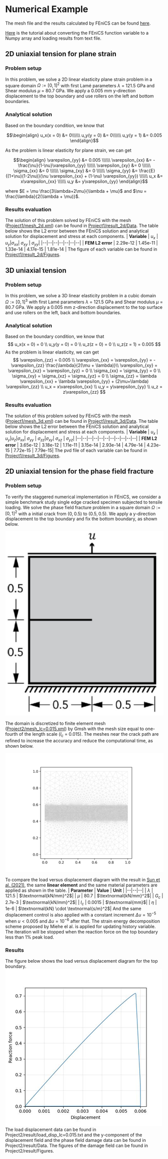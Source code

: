 # Numerical Example
The mesh file and the results calculated by FEniCS can be found [here](https://github.com/YuxiangGao0321/FEniCS_tutorial_2023/tree/main/Model_intercomparison).

[Here](https://github.com/YuxiangGao0321/FEniCS_tutorial_2023/blob/main/Tutorial/FEniCS2Numpy.md) is the tutorial about converting the FEniCS function variable to a Numpy array and loading results from text file.
## 2D uniaxial tension for plane strain
### Problem setup
In this problem, we solve a 2D linear elasticity plane strain problem in a square domain $\Omega := [0,1]^2$ with first Lamé parameters $\lambda$  = 121.5 GPa and Shear modulus $\mu$ = 80.7 GPa. We apply a 0.005 mm y-direction displacement to the top boundary and use rollers on the left and bottom boundaries.

### Analytical solution
Based on the boundary condition, we know that

$$\begin{align}
u_x(x = 0) &= 0\\\\\\
u_y(y = 0) &= 0\\\\\\
u_y(y = 1) &= 0.005
\end{align}$$

As the problem is linear elasticity for plane strain, we can get

$$\begin{align}
\varepsilon_{yy} &=  0.005 \\\\\\
\varepsilon_{xx} &= -\frac{\nu}{1-\nu}\varepsilon_{yy} \\\\\\
\varepsilon_{xy} &= 0 \\\\\\
\sigma_{xx} &= 0 \\\\\\
\sigma_{xy} &= 0 \\\\\\
\sigma_{yy} &= \frac{E}{(1+\nu)(1-2\nu)}(\nu \varepsilon_{xx} + (1-\nu) \varepsilon_{yy}) \\\\\\
u_x &= x\varepsilon_{xx} \\\\\\
u_y &= y\varepsilon_{yy}
\end{align}$$

where $E = \mu \frac{3\lambda+2\mu}{\lambda + \mu}$ and $\nu = \frac{\lambda}{2(\lambda + \mu)}$.
###  Results evaluation
The solution of this problem solved by FEniCS with the mesh ([Project1/mesh_2d.xml](https://github.com/YuxiangGao0321/FEniCS_tutorial_2023/blob/main/Model_intercomparison/Project1/mesh_2d.xml)) can be found in [Project1/result_2d/Data](https://github.com/YuxiangGao0321/FEniCS_tutorial_2023/tree/main/Model_intercomparison/Project1/result_2d/Data). The table below shows the L2 error between the FEniCS solution and analytical solution for displacement and stress at each components.
| **Variable** | $u_x$ | $u_y$|$\sigma_{xx}$| $\sigma_{xy}$ | $\sigma_{yy}$|
|--|--|--|--|--|--|--|
| **FEM L2 error** | 2.29e-12 | 1.45e-11 | 1.33e-14 | 4.17e-15 | 1.81e-14 |
The figure of each variable can be found in [Project1/result_2d/Figures](https://github.com/YuxiangGao0321/FEniCS_tutorial_2023/tree/main/Model_intercomparison/Project1/result_2d/Figures).

## 3D uniaxial tension
### Problem setup
In this problem, we solve a 3D linear elasticity problem in a cubic domain $\Omega := [0,1]^3$ with first Lamé parameters $\lambda$  = 121.5 GPa and Shear modulus $\mu$ = 80.7 GPa. We apply a 0.005 mm z-direction displacement to the top surface and use rollers on the left, back and bottom boundaries.

### Analytical solution
Based on the boundary condition, we know that
$$
u_x(x = 0) = 0 \\
u_y(y = 0) = 0 \\
u_z(z = 0) = 0 \\
u_z(z = 1) = 0.005
$$
As the problem is linear elasticity, we can get
$$
\varepsilon_{zz} =  0.005 \\
\varepsilon_{xx} = \varepsilon_{yy} =  -\varepsilon_{zz} \frac{\lambda}{2(\mu + \lambda)}\\
\varepsilon_{xy} = \varepsilon_{xz} = \varepsilon_{yz} = 0 \\
\sigma_{xx} = \sigma_{yy} = 0 \\
\sigma_{xy} = \sigma_{xz} = \sigma_{yz} = 0 \\
\sigma_{zz} = \lambda \varepsilon_{xx} + \lambda \varepsilon_{yy}  + (2\mu+\lambda) \varepsilon_{zz} \\
u_x = x\varepsilon_{xx} \\
u_y = y\varepsilon_{yy} \\
u_z = z\varepsilon_{zz}
$$
###  Results evaluation
The solution of this problem solved by FEniCS with the mesh ([Project1/mesh_3d.xml](https://github.com/YuxiangGao0321/FEniCS_tutorial_2023/blob/main/Model_intercomparison/Project1/mesh_3d.xml)) can be found in [Project1/result_3d/Data](https://github.com/YuxiangGao0321/FEniCS_tutorial_2023/tree/main/Model_intercomparison/Project1/result_3d/Data). The table below shows the L2 error between the FEniCS solution and analytical solution for displacement and stress at each components.
| **Variable** | $u_x$ | $u_y$|$u_z$|$\sigma_{xx}$| $\sigma_{yy}$ | $\sigma_{zz}$|$\sigma_{xy}$| $\sigma_{xz}$ | $\sigma_{yz}$|
|--|--|--|--|--|--|--|--|--|--|--|
| **FEM L2 error** | 3.65e-12 | 3.18e-12 | 1.11e-11 | 3.15e-14 | 2.93e-14 | 4.79e-14 | 4.23e-15 | 7.72e-15 | 7.79e-15|
The pvd file of each variable can be found in [Project1/result_3d/Figures](https://github.com/YuxiangGao0321/FEniCS_tutorial_2023/tree/main/Model_intercomparison/Project1/result_3d/Figures).

## 2D uniaxial tension for the phase field fracture
### Problem setup
To verify the staggered numerical implementation in FEniCS, we consider a simple benchmark study single edge cracked specimen subjected to tensile loading. We solve the phase field fracture problem in a square domain $\Omega := [0,1]^2$ with a initial crack from $(0,0.5)$ to $(0.5,0.5)$. We apply a y-direction displacement to the top boundary and fix the bottom boundary, as shown below.

![Schematic diagram of the specimen and the boundary conditions](https://github.com/YuxiangGao0321/FEniCS_tutorial_2023/blob/main/figs/PhaseFieldDomain.jpg?raw=true)

The domain is discretized to finite element mesh ([Project2/mesh_lc=0.015.xml](https://github.com/YuxiangGao0321/FEniCS_tutorial_2023/blob/main/Model_intercomparison/Project2/mesh_lc=0.015.xml)) by Gmsh with the mesh size equal to one-fourth of the length scale ($l_c$ = 0.015). The meshes near the crack path are refined to increase the accuracy and reduce the computational time, as shown below.

![Finite element mesh for $l_c$ = 0.015](https://github.com/YuxiangGao0321/FEniCS_tutorial_2023/blob/main/figs/mesh_lc=0.015.jpg?raw=true)

To compare the load versus displacement diagram with the result in [Sun et al. (2021)](https://www.sciencedirect.com/science/article/pii/S2352431621000626), the same **linear element** and the same material parameters are applied as shown in the table. 
| **Parameter** | **Value** | **Unit** |
|--|--|--|
| $\lambda$ | 121.5 | $\textnormal{kN/mm}^2$|
| $\mu$ | 80.7 | $\textnormal{kN/mm}^2$|
| $G_c$ | 2.7e-3 | $\textnormal{kN/mm}^2$|
| $l_c$ | 0.0015 | $\textnormal{mm}$|
| $\eta$ | 1e-6 | $\textnormal{kN} \cdot \textnormal{s/m}^2$|
And the same displacement control is also applied with a constant increment $\Delta u = 10^{-5}$ when $u<0.005$ and $\Delta u = 10^{-6}$ after that. The strain energy decomposition scheme proposed by Miehe el al. is applied for updating history variable. The iteration will be stopped when the reaction force on the top boundary less than 1% peak load.

### Results
The figure below shows the load versus displacement diagram for the top boundary.
![ the load versus displacement diagram for the top boundary](https://github.com/YuxiangGao0321/FEniCS_tutorial_2023/blob/main/figs/Load-disp%28lc=0.0015%29.jpg?raw=true)
The load displacement data can be found in Project2/result/load_disp_lc=0.015.txt and the y-component of the displacement field and the phase field damage data can be found in Project2/result/Data. The figures of the damage field can be found in Project2/result/Figures.
